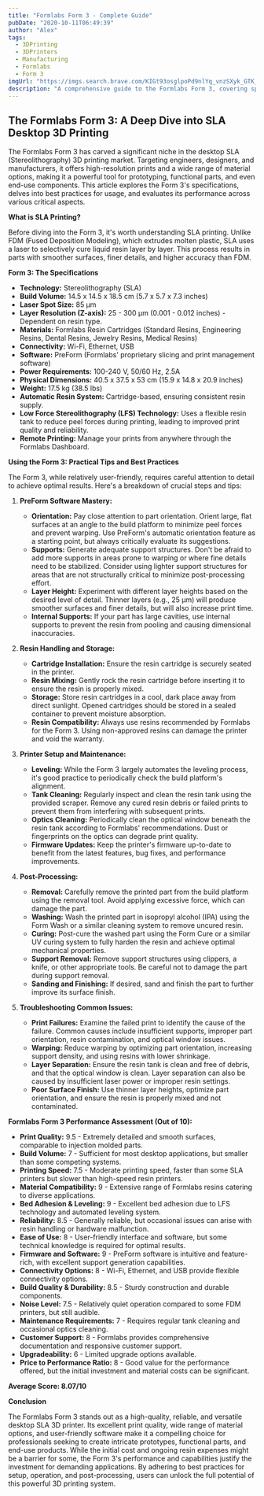 ```yaml
---
title: "Formlabs Form 3 - Complete Guide"
pubDate: "2020-10-11T06:49:39"
author: "Alex"
tags:
  - 3DPrinting
  - 3DPrinters
  - Manufacturing
  - Formlabs
  - Form 3
imgUrl: "https://imgs.search.brave.com/KIGt93osglpoPd9nlYq_vnzSXyk_GTK_WjUnWOeq8HQ/rs:fit:860:0:0:0/g:ce/aHR0cHM6Ly9pLnBj/bWFnLmNvbS9pbWFn/ZXJ5L3Jldmlld3Mv/MDM3TUpNWTdZekZX/NUdmNnE3SXV2bHct/MS5maXRfbHBhZC5z/aXplXzIzOHgxMzku/djE2ODQzMzQ3NzEu/anBn"
description: "A comprehensive guide to the Formlabs Form 3, covering specifications, usage tips, and comparisons with similar products."
---
```


## The Formlabs Form 3: A Deep Dive into SLA Desktop 3D Printing

The Formlabs Form 3 has carved a significant niche in the desktop SLA (Stereolithography) 3D printing market. Targeting engineers, designers, and manufacturers, it offers high-resolution prints and a wide range of material options, making it a powerful tool for prototyping, functional parts, and even end-use components. This article explores the Form 3's specifications, delves into best practices for usage, and evaluates its performance across various critical aspects.

**What is SLA Printing?**

Before diving into the Form 3, it's worth understanding SLA printing. Unlike FDM (Fused Deposition Modeling), which extrudes molten plastic, SLA uses a laser to selectively cure liquid resin layer by layer. This process results in parts with smoother surfaces, finer details, and higher accuracy than FDM.

**Form 3: The Specifications**

*   **Technology:** Stereolithography (SLA)
*   **Build Volume:** 14.5 x 14.5 x 18.5 cm (5.7 x 5.7 x 7.3 inches)
*   **Laser Spot Size:** 85 μm
*   **Layer Resolution (Z-axis):** 25 - 300 μm (0.001 - 0.012 inches) - Dependent on resin type.
*   **Materials:** Formlabs Resin Cartridges (Standard Resins, Engineering Resins, Dental Resins, Jewelry Resins, Medical Resins)
*   **Connectivity:** Wi-Fi, Ethernet, USB
*   **Software:** PreForm (Formlabs' proprietary slicing and print management software)
*   **Power Requirements:** 100-240 V, 50/60 Hz, 2.5A
*   **Physical Dimensions:** 40.5 x 37.5 x 53 cm (15.9 x 14.8 x 20.9 inches)
*   **Weight:** 17.5 kg (38.5 lbs)
*   **Automatic Resin System:** Cartridge-based, ensuring consistent resin supply.
*   **Low Force Stereolithography (LFS) Technology:** Uses a flexible resin tank to reduce peel forces during printing, leading to improved print quality and reliability.
*   **Remote Printing:** Manage your prints from anywhere through the Formlabs Dashboard.

**Using the Form 3: Practical Tips and Best Practices**

The Form 3, while relatively user-friendly, requires careful attention to detail to achieve optimal results. Here's a breakdown of crucial steps and tips:

1.  **PreForm Software Mastery:**
    *   **Orientation:** Pay close attention to part orientation. Orient large, flat surfaces at an angle to the build platform to minimize peel forces and prevent warping. Use PreForm's automatic orientation feature as a starting point, but always critically evaluate its suggestions.
    *   **Supports:** Generate adequate support structures. Don't be afraid to add more supports in areas prone to warping or where fine details need to be stabilized. Consider using lighter support structures for areas that are not structurally critical to minimize post-processing effort.
    *   **Layer Height:** Experiment with different layer heights based on the desired level of detail. Thinner layers (e.g., 25 μm) will produce smoother surfaces and finer details, but will also increase print time.
    *   **Internal Supports:** If your part has large cavities, use internal supports to prevent the resin from pooling and causing dimensional inaccuracies.

2.  **Resin Handling and Storage:**
    *   **Cartridge Installation:** Ensure the resin cartridge is securely seated in the printer.
    *   **Resin Mixing:** Gently rock the resin cartridge before inserting it to ensure the resin is properly mixed.
    *   **Storage:** Store resin cartridges in a cool, dark place away from direct sunlight. Opened cartridges should be stored in a sealed container to prevent moisture absorption.
    *   **Resin Compatibility:** Always use resins recommended by Formlabs for the Form 3. Using non-approved resins can damage the printer and void the warranty.

3.  **Printer Setup and Maintenance:**
    *   **Leveling:** While the Form 3 largely automates the leveling process, it's good practice to periodically check the build platform's alignment.
    *   **Tank Cleaning:** Regularly inspect and clean the resin tank using the provided scraper. Remove any cured resin debris or failed prints to prevent them from interfering with subsequent prints.
    *   **Optics Cleaning:** Periodically clean the optical window beneath the resin tank according to Formlabs' recommendations. Dust or fingerprints on the optics can degrade print quality.
    *   **Firmware Updates:** Keep the printer's firmware up-to-date to benefit from the latest features, bug fixes, and performance improvements.

4.  **Post-Processing:**
    *   **Removal:** Carefully remove the printed part from the build platform using the removal tool. Avoid applying excessive force, which can damage the part.
    *   **Washing:** Wash the printed part in isopropyl alcohol (IPA) using the Form Wash or a similar cleaning system to remove uncured resin.
    *   **Curing:** Post-cure the washed part using the Form Cure or a similar UV curing system to fully harden the resin and achieve optimal mechanical properties.
    *   **Support Removal:** Remove support structures using clippers, a knife, or other appropriate tools. Be careful not to damage the part during support removal.
    *   **Sanding and Finishing:** If desired, sand and finish the part to further improve its surface finish.

5. **Troubleshooting Common Issues:**
    *   **Print Failures:** Examine the failed print to identify the cause of the failure. Common causes include insufficient supports, improper part orientation, resin contamination, and optical window issues.
    *   **Warping:** Reduce warping by optimizing part orientation, increasing support density, and using resins with lower shrinkage.
    *   **Layer Separation:** Ensure the resin tank is clean and free of debris, and that the optical window is clean. Layer separation can also be caused by insufficient laser power or improper resin settings.
    *   **Poor Surface Finish:** Use thinner layer heights, optimize part orientation, and ensure the resin is properly mixed and not contaminated.

**Formlabs Form 3 Performance Assessment (Out of 10):**

*   **Print Quality:** 9.5 - Extremely detailed and smooth surfaces, comparable to injection molded parts.
*   **Build Volume:** 7 - Sufficient for most desktop applications, but smaller than some competing systems.
*   **Printing Speed:** 7.5 - Moderate printing speed, faster than some SLA printers but slower than high-speed resin printers.
*   **Material Compatibility:** 9 - Extensive range of Formlabs resins catering to diverse applications.
*   **Bed Adhesion & Leveling:** 9 - Excellent bed adhesion due to LFS technology and automated leveling system.
*   **Reliability:** 8.5 - Generally reliable, but occasional issues can arise with resin handling or hardware malfunction.
*   **Ease of Use:** 8 - User-friendly interface and software, but some technical knowledge is required for optimal results.
*   **Firmware and Software:** 9 - PreForm software is intuitive and feature-rich, with excellent support generation capabilities.
*   **Connectivity Options:** 8 - Wi-Fi, Ethernet, and USB provide flexible connectivity options.
*   **Build Quality & Durability:** 8.5 - Sturdy construction and durable components.
*   **Noise Level:** 7.5 - Relatively quiet operation compared to some FDM printers, but still audible.
*   **Maintenance Requirements:** 7 - Requires regular tank cleaning and occasional optics cleaning.
*   **Customer Support:** 8 - Formlabs provides comprehensive documentation and responsive customer support.
*   **Upgradeability:** 6 - Limited upgrade options available.
*   **Price to Performance Ratio:** 8 - Good value for the performance offered, but the initial investment and material costs can be significant.

**Average Score: 8.07/10**

**Conclusion**

The Formlabs Form 3 stands out as a high-quality, reliable, and versatile desktop SLA 3D printer. Its excellent print quality, wide range of material options, and user-friendly software make it a compelling choice for professionals seeking to create intricate prototypes, functional parts, and end-use products. While the initial cost and ongoing resin expenses might be a barrier for some, the Form 3's performance and capabilities justify the investment for demanding applications. By adhering to best practices for setup, operation, and post-processing, users can unlock the full potential of this powerful 3D printing system.
